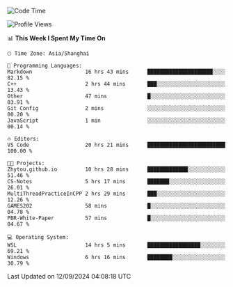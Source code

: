 <!--START_SECTION:waka-->
![Code Time](http://img.shields.io/badge/Code%20Time-1%2C974%20hrs%2020%20mins-blue)

![Profile Views](http://img.shields.io/badge/Profile%20Views-0-blue)

📊 **This Week I Spent My Time On** 

```text
🕑︎ Time Zone: Asia/Shanghai

💬 Programming Languages: 
Markdown                 16 hrs 43 mins      █████████████████████░░░░   82.15 % 
C++                      2 hrs 44 mins       ███░░░░░░░░░░░░░░░░░░░░░░   13.43 % 
Other                    47 mins             █░░░░░░░░░░░░░░░░░░░░░░░░   03.91 % 
Git Config               2 mins              ░░░░░░░░░░░░░░░░░░░░░░░░░   00.20 % 
JavaScript               1 min               ░░░░░░░░░░░░░░░░░░░░░░░░░   00.14 % 

🔥 Editors: 
VS Code                  20 hrs 21 mins      █████████████████████████   100.00 % 

🐱‍💻 Projects: 
Zhytou.github.io         10 hrs 28 mins      █████████████░░░░░░░░░░░░   51.46 % 
CS-Notes                 5 hrs 17 mins       ███████░░░░░░░░░░░░░░░░░░   26.01 % 
MultiThreadPracticeInCPP 2 hrs 29 mins       ███░░░░░░░░░░░░░░░░░░░░░░   12.26 % 
GAMES202                 58 mins             █░░░░░░░░░░░░░░░░░░░░░░░░   04.78 % 
PBR-White-Paper          57 mins             █░░░░░░░░░░░░░░░░░░░░░░░░   04.67 % 

💻 Operating System: 
WSL                      14 hrs 5 mins       █████████████████░░░░░░░░   69.21 % 
Windows                  6 hrs 16 mins       ████████░░░░░░░░░░░░░░░░░   30.79 % 
```


 Last Updated on 12/09/2024 04:08:18 UTC
<!--END_SECTION:waka-->